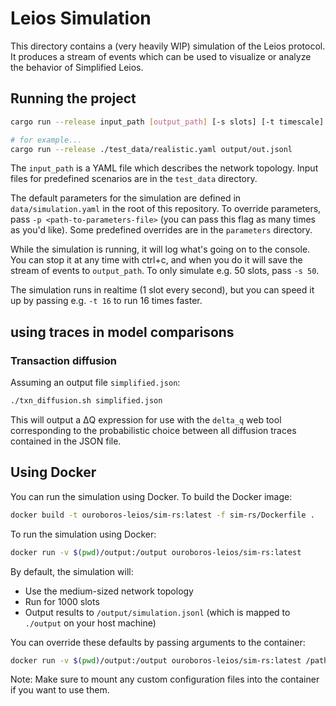 # Leios Simulation

This directory contains a (very heavily WIP) simulation of the Leios protocol. It produces a stream of events which can be used to visualize or analyze the behavior of Simplified Leios.

## Running the project

```sh
cargo run --release input_path [output_path] [-s slots] [-t timescale] [--trace-node <node id>]

# for example...
cargo run --release ./test_data/realistic.yaml output/out.jsonl
```

The `input_path` is a YAML file which describes the network topology. Input files for predefined scenarios are in the `test_data` directory.

The default parameters for the simulation are defined in `data/simulation.yaml` in the root of this repository. To override parameters, pass `-p <path-to-parameters-file>` (you can pass this flag as many times as you'd like). Some predefined overrides are in the `parameters` directory.

While the simulation is running, it will log what's going on to the console. You can stop it at any time with ctrl+c, and when you do it will save the stream of events to `output_path`. To only simulate e.g. 50 slots, pass `-s 50`.

The simulation runs in realtime (1 slot every second), but you can speed it up by passing e.g. `-t 16` to run 16 times faster.

## using traces in model comparisons

### Transaction diffusion

Assuming an output file `simplified.json`:

```sh
./txn_diffusion.sh simplified.json
```

This will output a ΔQ expression for use with the `delta_q` web tool corresponding to the probabilistic choice between all diffusion traces contained in the JSON file.

## Using Docker

You can run the simulation using Docker. To build the Docker image:

```sh
docker build -t ouroboros-leios/sim-rs:latest -f sim-rs/Dockerfile .
```

To run the simulation using Docker:

```sh
docker run -v $(pwd)/output:/output ouroboros-leios/sim-rs:latest
```

By default, the simulation will:
- Use the medium-sized network topology
- Run for 1000 slots
- Output results to `/output/simulation.jsonl` (which is mapped to `./output` on your host machine)

You can override these defaults by passing arguments to the container:

```sh
docker run -v $(pwd)/output:/output ouroboros-leios/sim-rs:latest /path/to/topology.yaml --parameters /path/to/config.yaml --slots 500
```

Note: Make sure to mount any custom configuration files into the container if you want to use them.
